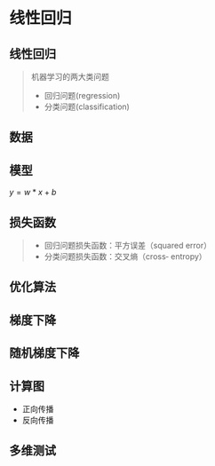 # 线性回归

## 线性回归

> 机器学习的两大类问题
> 
> - 回归问题(regression)
> - 分类问题(classification)

## 数据



## 模型

$y = w * x + b$



## 损失函数

> - 回归问题损失函数：平方误差（squared error）
> - 分类问题损失函数：交叉熵（cross‐ entropy）

## 优化算法

## 梯度下降

## 随机梯度下降

## 计算图

- 正向传播
- 反向传播

## 多维测试



